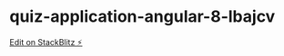 # quiz-application-angular-8-lbajcv

[Edit on StackBlitz ⚡️](https://stackblitz.com/edit/quiz-application-angular-8-lbajcv)